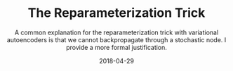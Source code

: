 ---
title: The Reparameterization Trick
subtitle: A common explanation for the reparameterization trick with variational 
  autoencoders is that we cannot backpropagate through a stochastic node. I provide a 
  more formal justification.
layout: default
date: 2018-04-29
keywords: reparameterization trick, stochastic gradient variational bayes, variational 
  autoencoder, vae, variational inference, autoencoder, graphical models, neural 
  networks, deep learning
published: true
---